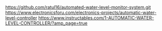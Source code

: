 https://github.com/ratul16/automated-water-level-monitor-system.git
https://www.electronicsforu.com/electronics-projects/automatic-water-level-controller
https://www.instructables.com/1-AUTOMATIC-WATER-LEVEL-CONTROLLER/?amp_page=true
